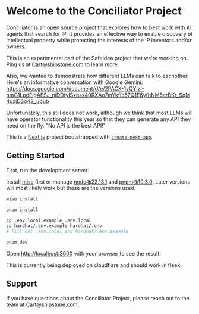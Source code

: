 # Welcome to the Conciliator Project

Conciliator is an open source project that explores how to best work with AI agents that search for IP. It provides an effective way to enable discovery of intellectual property while protecting the interests of the IP inventors and/or owners.

This is an experimental part of the SafeIdea project that we're working on. Ping us at Cart@shipstone.com to learn more.

Also, we wanted to demonstrate how different LLMs can talk to eachother. Here's an informative conversation with Google Gemini: https://docs.google.com/document/d/e/2PACX-1vQYlzI-nmG1LpdEigAESJ_njDDtylSxnsx40RXAo7mYkfib57Q1E6yfhNM5erBKr_SqM4uxjDSo42_j/pub

Unfortunately, this still does not work, although we think that most LLMs will have operator functionality this year so that they can generate any API they need on the fly. "No API is the best API!"

This is a [Next.js](https://nextjs.org) project bootstrapped with [`create-next-app`](https://nextjs.org/docs/app/api-reference/cli/create-next-app).

## Getting Started

First, run the development server:

Install [mise](https://mise.jdx.dev/getting-started.html) first or 
manage node@22.13.1 and pnpm@10.3.0. Later versions will most likely work
but these are the versions used.

```bash
mise install
```

```bash
pnpm install
```

```bash
cp .env.local.example .env.local
cp hardhat/.env.example hardhat/.env
# Fill out .env.local and hardhat/.env.example
```

```bash
pnpm dev
```

Open [http://localhost:3000](http://localhost:3000) with your browser to see the result.

This is currently being deployed on cloudflare and should work in fleek.

## Support

If you have questions about the Conciliator Project, please reach out to the team at Cart@shipstone.com.